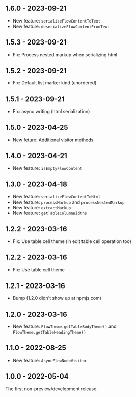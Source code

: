 ## 1.6.0 - 2023-09-21

- New feature: `serializeFlowContentToText`
- New feature: `deserializeFlowContentFromText`

## 1.5.3 - 2023-09-21

- Fix: Process nested markup when serializing html

## 1.5.2 - 2023-09-21

- Fix: Default list marker kind (unordered)

## 1.5.1 - 2023-09-21

- Fix: async writing (html serialization)

## 1.5.0 - 2023-04-25

- New feture: Additional visitor methods

## 1.4.0 - 2023-04-21

- New feature: `isEmptyFlowContent`

## 1.3.0 - 2023-04-18

- New feature: `serializeFlowContentToHtml`
- New feature: `processMarkup` and `processNestedMarkup`
- New feature: `extractMarkup`
- New feature: `getTableColumnWidths`

## 1.2.2 - 2023-03-16

- Fix: Use table cell theme (in edit table cell operation too)

## 1.2.2 - 2023-03-16

- Fix: Use table cell theme

## 1.2.1 - 2023-03-16

- Bump (1.2.0 didn't show up at npmjs.com)

## 1.2.0 - 2023-03-16

- New feature: `FlowTheme.getTableBodyTheme()` and `FlowTheme.getTableHeadingTheme()`

## 1.1.0 - 2022-08-25

- New feature: `AsyncFlowNodeVisitor`

## 1.0.0 - 2022-05-04

The first non-preview/development release.
